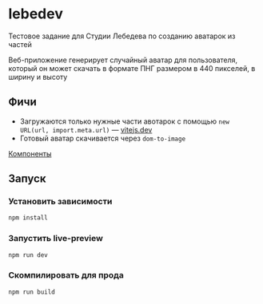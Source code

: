 # lebedev

Тестовое задание для Студии Лебедева по созданию аватарок из частей

Веб-приложение генерирует случайный аватар для пользователя, который он может скачать в формате ПНГ размером в 440 пикселей, в ширину и высоту

## Фичи

- Загружаются только нужные части авотарок с помощью `new URL(url, import.meta.url)` — [vitejs.dev](https://vitejs.dev/guide/assets.html#new-url-url-import-meta-url)
- Готовый аватар скачивается через `dom-to-image` 

[Компоненты](https://www.figma.com/file/fTk3ntuzUiks9IZ3edJDcb/)

## Запуск

### Установить зависимости

```sh
npm install
```

### Запустить live-preview

```sh
npm run dev
```

### Скомпилировать для прода

```sh
npm run build
```

